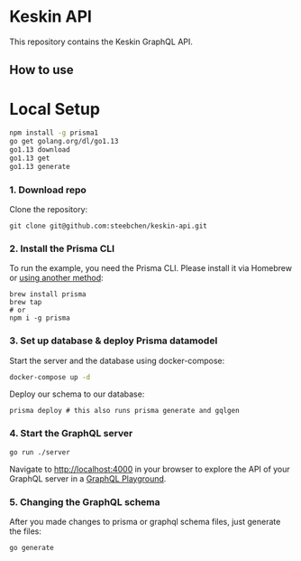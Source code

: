 # Keskin API

This repository contains the Keskin GraphQL API.

## How to use

# Local Setup
```bash
npm install -g prisma1
go get golang.org/dl/go1.13
go1.13 download
go1.13 get
go1.13 generate
```


### 1. Download repo

Clone the repository:

```
git clone git@github.com:steebchen/keskin-api.git
```

### 2. Install the Prisma CLI

To run the example, you need the Prisma CLI. Please install it via Homebrew or [using another method](https://www.prisma.io/docs/prisma-cli-and-configuration/using-the-prisma-cli-alx4/#installation):

```
brew install prisma
brew tap
# or
npm i -g prisma
```

### 3. Set up database & deploy Prisma datamodel

Start the server and the database using docker-compose:

```bash
docker-compose up -d
```

Deploy our schema to our database:

```
prisma deploy # this also runs prisma generate and gqlgen
```

### 4. Start the GraphQL server

```
go run ./server
```

Navigate to [http://localhost:4000](http://localhost:4000) in your browser to explore the API of your GraphQL server in a [GraphQL Playground](https://github.com/prisma/graphql-playground).

### 5. Changing the GraphQL schema

After you made changes to prisma or graphql schema files, just generate the files:

```
go generate
```
